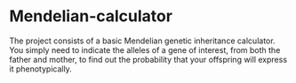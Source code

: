 # Mendelian-calculator
The project consists of a basic Mendelian genetic inheritance calculator. You simply need to indicate the alleles of a gene of interest, from both the father and mother, to find out the probability that your offspring will express it phenotypically.
